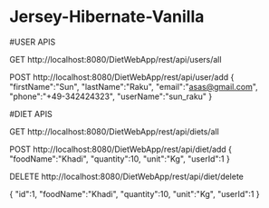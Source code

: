 # Jersey-Hibernate-Vanilla

#USER APIS

GET http://localhost:8080/DietWebApp/rest/api/users/all

POST http://localhost:8080/DietWebApp/rest/api/user/add
{
   "firstName":"Sun",
   "lastName":"Raku",
   "email":"asas@gmail.com",
   "phone":"+49-342424323",
   "userName":"sun_raku"
}

#DIET APIS

GET http://localhost:8080/DietWebApp/rest/api/diets/all

POST http://localhost:8080/DietWebApp/rest/api/diet/add
{
   "foodName":"Khadi",
   "quantity":10,
   "unit":"Kg",
   "userId":1
}

DELETE http://localhost:8080/DietWebApp/rest/api/diet/delete

{
   "id":1,
   "foodName":"Khadi",
   "quantity":10,
   "unit":"Kg",
   "userId":1
}